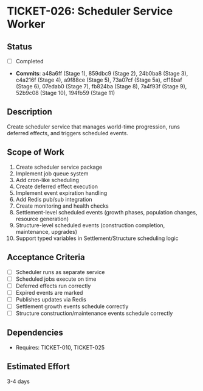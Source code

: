 # TICKET-026: Scheduler Service Worker

## Status

- [ ] Completed
- **Commits**: a48a6ff (Stage 1), 859dbc9 (Stage 2), 24b0ba8 (Stage 3), c4a216f (Stage 4), a9f88ce (Stage 5), 73a07cf (Stage 5a), cf18baf (Stage 6), 07edab0 (Stage 7), fb824ba (Stage 8), 7a4f93f (Stage 9), 52b9c08 (Stage 10), 194fb59 (Stage 11)

## Description

Create scheduler service that manages world-time progression, runs deferred effects, and triggers scheduled events.

## Scope of Work

1. Create scheduler service package
2. Implement job queue system
3. Add cron-like scheduling
4. Create deferred effect execution
5. Implement event expiration handling
6. Add Redis pub/sub integration
7. Create monitoring and health checks
8. Settlement-level scheduled events (growth phases, population changes, resource generation)
9. Structure-level scheduled events (construction completion, maintenance, upgrades)
10. Support typed variables in Settlement/Structure scheduling logic

## Acceptance Criteria

- [ ] Scheduler runs as separate service
- [ ] Scheduled jobs execute on time
- [ ] Deferred effects run correctly
- [ ] Expired events are marked
- [ ] Publishes updates via Redis
- [ ] Settlement growth events schedule correctly
- [ ] Structure construction/maintenance events schedule correctly

## Dependencies

- Requires: TICKET-010, TICKET-025

## Estimated Effort

3-4 days
